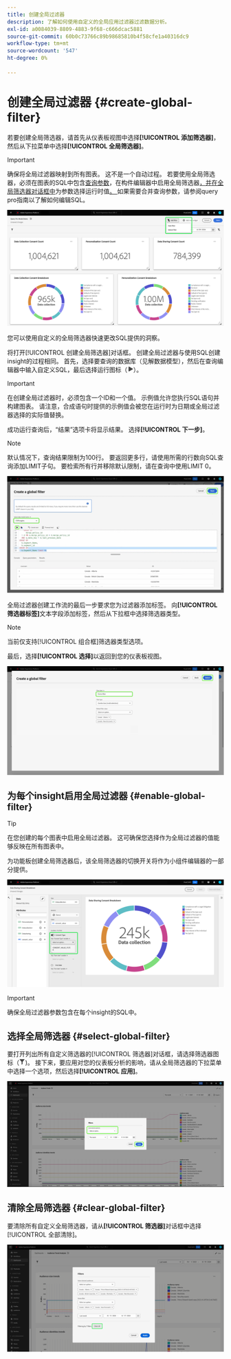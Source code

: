 ```yaml
---
title: 创建全局过滤器
description: 了解如何使用自定义的全局应用过滤器过滤数据分析。
exl-id: a0084039-8809-4883-9f68-c666dcac5881
source-git-commit: 60b0c73766c89b98685810b4f58cfe1a40316dc9
workflow-type: tm+mt
source-wordcount: '547'
ht-degree: 0%

---
```


# 创建全局过滤器 {#create-global-filter}

若要创建全局筛选器，请首先从仪表板视图中选择&#x200B;**[!UICONTROL 添加筛选器]**，然后从下拉菜单中选择&#x200B;**[!UICONTROL 全局筛选器]**。

>[!IMPORTANT]
>
>确保将全局过滤器映射到所有图表。 这不是一个自动过程。 若要使用全局筛选器，必须在图表的SQL中包含[查询参数](../../../query-service/ui/parameterized-queries.md)，在构件编辑器中启用全局筛选器[，并在全局筛选器对话框中](#enable-global-filter)为参数选择运行时值[。 ](#select-global-filter)如果需要合并查询参数，请参阅query pro指南以了解如何编辑SQL。

![自定义仪表板的“添加筛选器”及其下拉菜单突出显示。](../../images/sql-insights-query-pro-mode/add-filter.png)

您可以使用自定义的全局筛选器快速更改SQL提供的洞察。

将打开[!UICONTROL 创建全局筛选器]对话框。 创建全局过滤器与使用SQL创建insight的过程相同。 首先，选择要查询的数据库（见解数据模型），然后在查询编辑器中输入自定义SQL，最后选择运行图标（![A运行图标。](/help/images/icons/play.png)）。

>[!IMPORTANT]
>
>在创建全局过滤器时，必须包含一个ID和一个值。 示例值允许您执行SQL语句并构建图表。 请注意，合成语句时提供的示例值会被您在运行时为日期或全局过滤器选择的实际值替换。

成功运行查询后，“结果”选项卡将显示结果。 选择&#x200B;**[!UICONTROL 下一步]**。

>[!NOTE]
>
>默认情况下，查询结果限制为100行。 要返回更多行，请使用所需的行数向SQL查询添加LIMIT子句。 要检索所有行并移除默认限制，请在查询中使用LIMIT 0。

![[!UICONTROL 创建全局筛选器对话框]包含数据集下拉菜单、运行图标和突出显示的下一步。](../../images/sql-insights-query-pro-mode/global-filter.png)

全局过滤器创建工作流的最后一步要求您为过滤器添加标签。 向&#x200B;**[!UICONTROL 筛选器标签]**&#x200B;文本字段添加标签，然后从下拉框中选择筛选器类型。

>[!NOTE]
>
>当前仅支持[!UICONTROL 组合框]筛选器类型选项。

最后，选择&#x200B;**[!UICONTROL 选择]**&#x200B;以返回到您的仪表板视图。

![[!UICONTROL 创建全局筛选器对话框]，其中的“选择”和“筛选器”标签文本输入突出显示。](../../images/sql-insights-query-pro-mode/global-filter-label.png)

## 为每个insight启用全局过滤器 {#enable-global-filter}

>[!TIP]
>
>在您创建的每个图表中启用全局过滤器。 这可确保您选择作为全局过滤器的值能够反映在所有图表中。

为功能板创建全局筛选器后，该全局筛选器的切换开关将作为小组件编辑器的一部分提供。

![带有全局筛选器切换的构件编辑器突出显示。](../../images/sql-insights-query-pro-mode/global-filter-consent.png)

>[!IMPORTANT]
>
>确保全局过滤器参数包含在每个insight的SQL中。

## 选择全局筛选器 {#select-global-filter}

要打开列出所有自定义筛选器的[!UICONTROL 筛选器]对话框，请选择筛选器图标（![筛选器图标）。](/help/images/icons/filter.png))。 接下来，要应用对您的仪表板分析的影响，请从全局筛选器的下拉菜单中选择一个选项，然后选择&#x200B;**[!UICONTROL 应用]**。

![突出显示筛选对话框的自定义仪表板。](../../images/sql-insights-query-pro-mode/custom-filters.png)

## 清除全局筛选器 {#clear-global-filter}

要清除所有自定义全局筛选器，请从&#x200B;**[!UICONTROL 筛选器]**&#x200B;对话框中选择[!UICONTROL 全部清除]。

![高亮显示带有“全部清除”的“筛选器”对话框。](../../images/sql-insights-query-pro-mode/clear-all.png)
